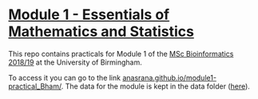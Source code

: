 # [Module 1 - Essentials of Mathematics and Statistics](https://canvas.bham.ac.uk/courses/39247/pages/essentials-of-biology-mathematics-and-statistics)

This repo contains practicals for Module 1 of the [MSc Bioinformatics 2018/19](https://www.birmingham.ac.uk/postgraduate/courses/taught/med/bioinformatics.aspx) at the University of Birmingham. 

To access it you can go to the link [anasrana.github.io/module1-practical_Bham/](https://anasrana.github.io/module1-practical_Bham/). The data for the module is kept in the data folder ([here](https://github.com/anasrana/module1-practical_Bham/tree/master/data)). 

